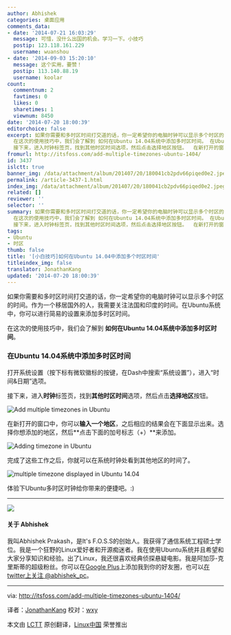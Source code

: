 ```yaml
---
author: Abhishek
categories: 桌面应用
comments_data:
- date: '2014-07-21 16:03:29'
  message: 可惜，没什么出国的机会。学习一下。小技巧
  postip: 123.118.161.229
  username: wuanshou
- date: '2014-09-03 15:20:10'
  message: 这个实用，要赞！
  postip: 113.140.88.19
  username: koolar
count:
  commentnum: 2
  favtimes: 0
  likes: 0
  sharetimes: 1
  viewnum: 8450
date: '2014-07-20 18:00:39'
editorchoice: false
excerpt: 如果你需要和多时区时间打交道的话，你一定希望你的电脑时钟可以显示多个时区的时间。作为一个移居国外的人，我需要关注法国和印度的时间。在Ubuntu系统中，你可以进行简易的设置来添加多时区时间。
  在这次的使用技巧中，我们会了解到 如何在Ubuntu 14.04系统中添加多时区时间。 在Ubuntu 14.04系统中添加多时区时间 打开系统设置（按下标有微软徽标的按键，在Dash中搜索系统设置），进入时间日期选项。
  接下来，进入时钟标签页，找到其他时区时间选项，然后点击选择地区按钮。  在新打开的窗口中，你可以输入一个地区，之后相应的结果会
fromurl: http://itsfoss.com/add-multiple-timezones-ubuntu-1404/
id: 3437
islctt: true
banner_img: /data/attachment/album/201407/20/180041cb2pdv66piqed0e2.jpeg
permalink: /article-3437-1.html
index_img: /data/attachment/album/201407/20/180041cb2pdv66piqed0e2.jpeg.thumb.jpg
related: []
reviewer: ''
selector: ''
summary: 如果你需要和多时区时间打交道的话，你一定希望你的电脑时钟可以显示多个时区的时间。作为一个移居国外的人，我需要关注法国和印度的时间。在Ubuntu系统中，你可以进行简易的设置来添加多时区时间。
  在这次的使用技巧中，我们会了解到 如何在Ubuntu 14.04系统中添加多时区时间。 在Ubuntu 14.04系统中添加多时区时间 打开系统设置（按下标有微软徽标的按键，在Dash中搜索系统设置），进入时间日期选项。
  接下来，进入时钟标签页，找到其他时区时间选项，然后点击选择地区按钮。  在新打开的窗口中，你可以输入一个地区，之后相应的结果会
tags:
- Ubuntu
- 时区
thumb: false
title: '[小白技巧]如何在Ubuntu 14.04中添加多个时区时间'
titleindex_img: false
translator: JonathanKang
updated: '2014-07-20 18:00:39'
---
```


如果你需要和多时区时间打交道的话，你一定希望你的电脑时钟可以显示多个时区的时间。作为一个移居国外的人，我需要关注法国和印度的时间。在Ubuntu系统中，你可以进行简易的设置来添加多时区时间。


在这次的使用技巧中，我们会了解到 **如何在Ubuntu 14.04系统中添加多时区时间**。


### 在Ubuntu 14.04系统中添加多时区时间


打开系统设置（按下标有微软徽标的按键，在Dash中搜索“系统设置”），进入“时间&日期”选项。


接下来，进入**时钟**标签页，找到**其他时区时间**选项，然后点击**选择地区**按钮。


![Add multiple timezones in Ubuntu](/data/attachment/album/201407/20/180041cb2pdv66piqed0e2.jpeg)


在新打开的窗口中，你可以**输入一个地区**，之后相应的结果会在下面显示出来。选择你想添加的地区，然后**点击下面的加号标志（+）**来添加。


![Adding timezone in Ubuntu](/data/attachment/album/201407/20/180042mhi22qk8hb40s0bk.png)


完成了这些工作之后，你就可以在系统时钟处看到其他地区的时间了。


![multiple timezone displayed in Ubuntu 14.04](/data/attachment/album/201407/20/180045afucoap2zwgagwdp.png)


体验下Ubuntu多时区时钟给你带来的便捷吧。:)




---


![](http://0.gravatar.com/avatar/20749c268f5d3e4d2c785499eb6a17c0?s=80&d=http%3A%2F%2F0.gravatar.com%2Favatar%2Fad516503a11cd5ca435acc9bb6523536%3Fs%3D80&r=G)


#### 关于 Abhishek


我叫Abhishek Prakash，是It's F.O.S.S的创始人。我获得了通信系统工程硕士学位。我是一个狂野的Linux爱好者和开源痴迷者。我在使用Ubuntu系统并且希望和大家分享知识和经验。出了Linux，我还很喜欢经典侦探悬疑电影。我是阿加莎-克里斯蒂的超级粉丝。你可以在[Google Plus](https://plus.google.com/u/0/110180944531110746460)上添加我到你的好友圈，也可以[在twitter上关注 @abhishek\_pc](https://twitter.com/abhishek_pc)。




---


via: <http://itsfoss.com/add-multiple-timezones-ubuntu-1404/>


译者：[JonathanKang](https://github.com/JonathanKang) 校对：[wxy](https://github.com/wxy)


本文由 [LCTT](https://github.com/LCTT/TranslateProject) 原创翻译，[Linux中国](http://linux.cn/) 荣誉推出